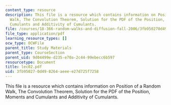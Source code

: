```yaml
---
content_type: resource
description: This file is a resource which contains information on Position of a Random
  Walk, The Convolution Theorem, Solution for the PDF of the Position, Moments and
  Cumulants and Additivity of Cumulants.
file: /courses/18-366-random-walks-and-diffusion-fall-2006/3fb950270d498264aeeee27d725f7258_lec02.pdf
file_type: application/pdf
learning_resource_types: []
ocw_type: OCWFile
parent_title: Study Materials
parent_type: CourseSection
parent_uid: 9d04499e-d235-e70a-2c44-99ebecc6b597
resourcetype: Document
title: lec02.pdf
uid: 3fb95027-0d49-8264-aeee-e27d725f7258
---
```

This file is a resource which contains information on Position of a Random Walk, The Convolution Theorem, Solution for the PDF of the Position, Moments and Cumulants and Additivity of Cumulants.


